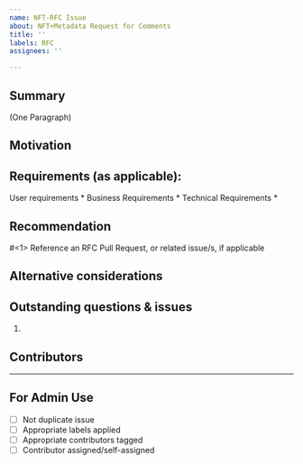 ```yaml
---
name: NFT-RFC Issue
about: NFT+Metadata Request for Comments
title: ''
labels: RFC
assignees: ''

---
```


## Summary
(One Paragraph)
## Motivation

## Requirements (as applicable):
User requirements
*
Business Requirements
*
Technical Requirements
*
## Recommendation
#<1> Reference an RFC Pull Request, or related issue/s, if applicable 

## Alternative considerations

## Outstanding questions & issues
1. 
## Contributors


---
## For Admin Use

 - [ ] Not duplicate issue
 - [ ] Appropriate labels applied
- [ ]  Appropriate contributors tagged
- [ ]  Contributor assigned/self-assigned
